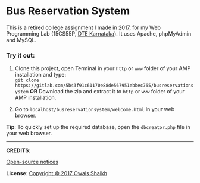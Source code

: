 # Bus Reservation System

This is a retired college assignment I made in 2017, for my Web Programming Lab (15CS55P, [DTE Karnataka](http://dte.kar.nic.in/indexe.shtml?en)). 
It uses Apache, phpMyAdmin and MySQL.

### Try it out:

1. Clone this project, open Terminal in your ```http``` or ```www``` folder of your AMP installation and type:<br>
```git clone https://gitlab.com/5b43f91c61170e88de567951ebbec765/busreservationsystem```
<b>OR</b>
Download the zip and extract it to ```http``` or ```www``` folder of your AMP installation.

2. Go to ```localhost/busreservationsystem/welcome.html``` in your web browser.


<b>Tip</b>: To quickly set up the required database, open the ```dbcreator.php``` file in your web browser.

<hr>
<b>CREDITS</b>: 

[Open-source notices](NOTICE)

<b>License</b>: [Copyright © 2017  Owais Shaikh](LICENSE)


